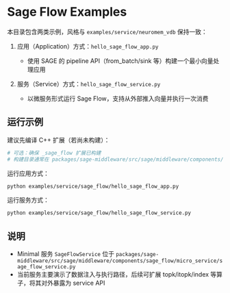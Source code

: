 # Sage Flow Examples

本目录包含两类示例，风格与 `examples/service/neuromem_vdb` 保持一致：

1) 应用（Application）方式：`hello_sage_flow_app.py`
   - 使用 SAGE 的 pipeline API（from_batch/sink 等）构建一个最小向量处理应用

2) 服务（Service）方式：`hello_sage_flow_service.py`
   - 以微服务形式运行 Sage Flow，支持从外部推入向量并执行一次消费

## 运行示例

建议先编译 C++ 扩展（若尚未构建）：

```bash
# 可选：确保 _sage_flow 扩展已构建
# 构建目录通常在 packages/sage-middleware/src/sage/middleware/components/sage_flow/build/
```

运行应用方式：

```bash
python examples/service/sage_flow/hello_sage_flow_app.py
```

运行服务方式：

```bash
python examples/service/sage_flow/hello_sage_flow_service.py
```

## 说明
- Minimal 服务 `SageFlowService` 位于 `packages/sage-middleware/src/sage/middleware/components/sage_flow/micro_service/sage_flow_service.py`
- 当前服务主要演示了数据注入与执行路径，后续可扩展 topk/itopk/index 等算子，将其对外暴露为 service API
